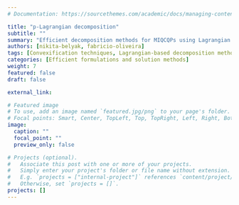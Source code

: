 ```yaml
---
# Documentation: https://sourcethemes.com/academic/docs/managing-content/

title: "p-Lagrangian decomposition"
subtitle: ""
summary: "Efficient decomposition methods for MIQCQPs using Lagrangian decomposition and parallelisation"
authors: [nikita-belyak, fabricio-oliveira]
tags: [Convexification techniques, Lagrangian-based decomposition methods]
categories: [Efficient formulations and solution methods]
weight: 7
featured: false
draft: false

external_link: 

# Featured image
# To use, add an image named `featured.jpg/png` to your page's folder.
# Focal points: Smart, Center, TopLeft, Top, TopRight, Left, Right, BottomLeft, Bottom, BottomRight.
image:
  caption: ""
  focal_point: ""
  preview_only: false

# Projects (optional).
#   Associate this post with one or more of your projects.
#   Simply enter your project's folder or file name without extension.
#   E.g. `projects = ["internal-project"]` references `content/project/deep-learning/index.md`.
#   Otherwise, set `projects = []`.
projects: []
---
```

